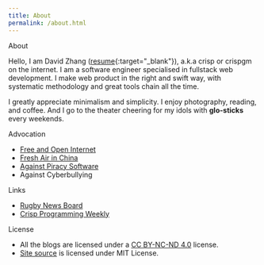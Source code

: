 ```yaml
---
title: About
permalink: /about.html
---
```

<div class="page-title">About</div>

Hello, I am David Zhang ([resume](https://crispgm.com/resume/){:target="_blank"}), a.k.a crisp or crispgm on the internet. I am a software engineer specialised in fullstack web development. I make web product in the right and swift way, with systematic methodology and great tools chain all the time.

I greatly appreciate minimalism and simplicity. I enjoy photography, reading, and coffee. And I go to the theater cheering for my idols with **glo-sticks** every weekends.

<div class="page-title">Advocation</div>

* [Free and Open Internet](https://www.google.com/intl/en/takeaction/)
* [Fresh Air in China](/page/environment-pollution-in-a-photographer-view.html)
* [Against Piracy Software](/page/piracy-software-or-app.html)
* Against Cyberbullying

<div class="page-title">Links</div>

* [Rugby News Board](http://nbrugby.com/)
* [Crisp Programming Weekly](https://crispgm.github.io/weekly/)

<div class="page-title">License</div>

* All the blogs are licensed under a [CC BY-NC-ND 4.0](http://creativecommons.org/licenses/by-nc-nd/4.0/) license.
* [Site source](https://github.com/crispgm/crispgm.com) is licensed under MIT License.
